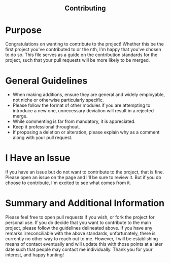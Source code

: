 <h2 align="center">Contributing</h2>

# Purpose
Congratulations on wanting to contribute to the project! Whether this be the first project you've contributed to or the nth, I'm happy that you've chosen to do so.
This file serves as a guide on the contribution standards for the project, such that your pull requests will be more likely to be merged.

# General Guidelines
- When making additions, ensure they are general and widely employable, not niche or otherwise particularly specific.
- Please follow the format of other modules if you are attempting to introduce a new one, unnecessary deviation will result in a rejected merge.
- While commenting is far from mandatory, it is appreciated.
- Keep it professional throughout.
- If proposing a deletion or alteration, please explain why as a comment along with your pull request.

# I Have an Issue
If you have an issue but do not want to contribute to the project, that is fine. Please open an issue on the page and I'll be sure to review it. But if you do choose
to contribute, I'm excited to see what comes from it.

# Summary and Additional Information
Please feel free to open pull requests if you wish, or fork the project for personal use. If you do decide that you want to contribute to the main project, please
follow the guidelines delineated above. If you have any remarks irreconciliable with the above standards, unfortunately, there is currently no other way to reach out
to me. However, I will be establishing means of contact eventually and will update this with those points at a later date such that people may contact me individually.
Thank you for your interest, and happy hunting!
